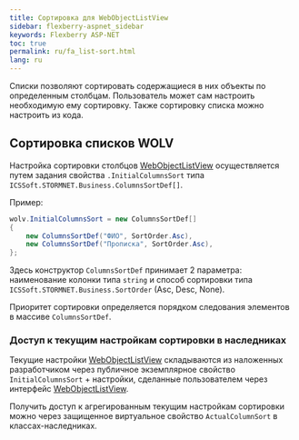 ```yaml
---
title: Сортировка для WebObjectListView
sidebar: flexberry-aspnet_sidebar
keywords: Flexberry ASP-NET
toc: true
permalink: ru/fa_list-sort.html
lang: ru
---
```


Списки позволяют сортировать содержащиеся в них объекты по определенным столбцам. Пользователь может сам настроить необходимую ему сортировку. Также сортировку списка можно настроить из кода.

## Сортировка списков WOLV

Настройка сортировки столбцов [WebObjectListView](fa_web-object-list-view.html) осуществляется путем задания свойства `.InitialColumnsSort` типа `ICSSoft.STORMNET.Business.ColumnsSortDef[]`.

Пример:

```csharp
wolv.InitialColumnsSort = new ColumnsSortDef[] 
{
    new ColumnsSortDef("ФИО", SortOrder.Asc),
    new ColumnsSortDef("Прописка", SortOrder.Asc),
};
```

Здесь конструктор `ColumnsSortDef` принимает 2 параметра: наименование колонки типа `string` и способ сортировки типа `ICSSoft.STORMNET.Business.SortOrder` (Asc, Desc, None).

Приоритет сортировки определяется порядком следования элементов в массиве `ColumnsSortDef`.

### Доступ к текущим настройкам сортировки в наследниках

Текущие настройки [WebObjectListView](fa_web-object-list-view.html) складываются из наложенных разработчиком через публичное экземплярное свойство `InitialColumnsSort` + настройки, сделанные пользователем через интерфейс [WebObjectListView](fa_web-object-list-view.html).

Получить доступ к агрегированным текущим настройкам сортировки можно через защищенное виртуальное свойство `ActualColumnSort` в классах-наследниках.

